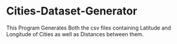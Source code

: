 # Cities-Dataset-Generator
This Program Generates Both the csv files containing Latitude and Longitude of Cities as well as Distances between them.
